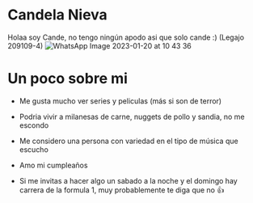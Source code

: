 # Candela Nieva

Holaa soy Cande, no tengo ningún apodo asi que solo cande :)
(Legajo  209109-4)
![WhatsApp Image 2023-01-20 at 10 43 36](https://user-images.githubusercontent.com/129525589/229147380-a431d100-6fcd-4fd4-a6ee-50311d408ee5.jpeg)

# Un poco sobre mi
- Me gusta mucho ver series y peliculas (más si son de terror)

- Podria vivir a milanesas de carne, nuggets de pollo y sandia, no me escondo

- Me considero una persona con variedad en el tipo de música que escucho

- Amo mi cumpleaños

- Si me invitas a hacer algo un sabado a la noche y el domingo hay carrera de la formula 1, muy probablemente te diga que no :+1:
